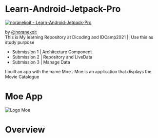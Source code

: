 # Learn-Android-Jetpack-Pro
[![noranekoit - Learn-Android-Jetpack-Pro](https://img.shields.io/static/v1?label=noranekoit&message=Learn-Android-Jetpack-Pro&color=blue&logo=github)](https://github.com/noranekoit/Learn-Android-Jetpack-Pro "Go to GitHub repo")

by [@noranekoit](https://github.com/noranekoit)
<br>
This is My learning Repository at Dicoding and IDCamp2021 || Use this as study purpose
- Submission 1 | Architecture Component
- Submission 2 | Repository and LiveData
- Submission 3 | Manage Data 

I built an app with the name Moe . Moe is an application that displays the Movie Catalogue
<br>

# Moe App
![Logo Moe](https://user-images.githubusercontent.com/58914195/147801416-2bcf79c8-b0e7-44d1-8032-bd5ecea80ef7.jpg) 

<h1> Overview</h1>



